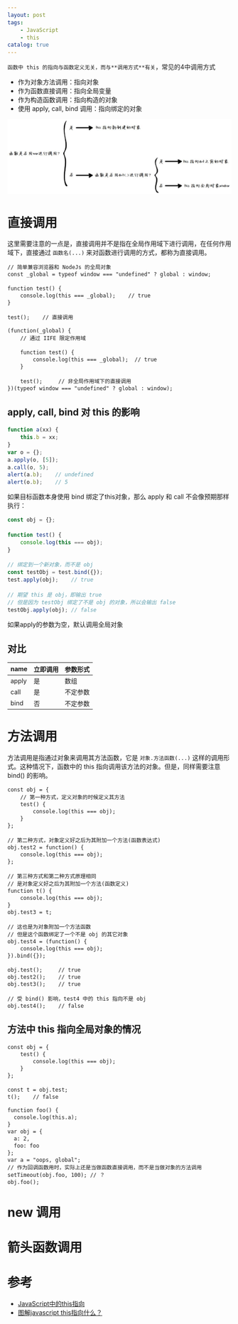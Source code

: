 ```yaml
---
layout: post
tags: 
    - JavaScript
    - this
catalog: true
---
```



`函数中 this 的指向与函数定义无关，而与**调用方式**有关`，常见的4中调用方式
- 作为对象方法调用：指向对象
- 作为函数直接调用：指向全局变量
- 作为构造函数调用：指向构造的对象
- 使用 apply, call, bind 调用：指向绑定的对象

![](../img/in-post/js/js-this.jpg)

# 直接调用
这里需要注意的一点是，直接调用并不是指在全局作用域下进行调用，在任何作用域下，直接通过 `函数名(...)` 来对函数进行调用的方式，都称为直接调用。
```
// 简单兼容浏览器和 NodeJs 的全局对象
const _global = typeof window === "undefined" ? global : window;

function test() {
    console.log(this === _global);    // true
}

test();    // 直接调用
```
```
(function(_global) {
    // 通过 IIFE 限定作用域

    function test() {
        console.log(this === _global);  // true
    }

    test();     // 非全局作用域下的直接调用
})(typeof window === "undefined" ? global : window);
```

## apply, call, bind 对 this 的影响
``` JavaScript
function a(xx) {        
    this.b = xx;
}
var o = {};
a.apply(o, [5]);
a.call(o, 5);
alert(a.b);    // undefined
alert(o.b);    // 5
```

如果目标函数本身使用 bind 绑定了this对象，那么 apply 和 call 不会像预期那样执行：
``` javascript
const obj = {};

function test() {
    console.log(this === obj);
}

// 绑定到一个新对象，而不是 obj
const testObj = test.bind({});
test.apply(obj);    // true

// 期望 this 是 obj，即输出 true
// 但是因为 testObj 绑定了不是 obj 的对象，所以会输出 false
testObj.apply(obj); // false
```

如果apply的参数为空，默认调用全局对象

## 对比
| name| 立即调用 | 参数形式 |
| ---- | ---- | ---- |
|apply| 是 | 数组 | 
|call| 是 | 不定参数 |
| bind | 否 | 不定参数 |

# 方法调用
方法调用是指通过对象来调用其方法函数，它是 `对象.方法函数(...)` 这样的调用形式。这种情况下，函数中的 this 指向调用该方法的对象。但是，同样需要注意 bind() 的影响。
```
const obj = {
    // 第一种方式，定义对象的时候定义其方法
    test() {
        console.log(this === obj);
    }
};

// 第二种方式，对象定义好之后为其附加一个方法(函数表达式)
obj.test2 = function() {
    console.log(this === obj);
};

// 第三种方式和第二种方式原理相同
// 是对象定义好之后为其附加一个方法(函数定义)
function t() {
    console.log(this === obj);
}
obj.test3 = t;

// 这也是为对象附加一个方法函数
// 但是这个函数绑定了一个不是 obj 的其它对象
obj.test4 = (function() {
    console.log(this === obj);
}).bind({});

obj.test();     // true
obj.test2();    // true
obj.test3();    // true

// 受 bind() 影响，test4 中的 this 指向不是 obj
obj.test4();    // false
```
## 方法中 this 指向全局对象的情况
```
const obj = {
    test() {
        console.log(this === obj);
    }
};

const t = obj.test;
t();    // false
```
```
function foo() {
  console.log(this.a);
}
var obj = {
  a: 2,
  foo: foo
};
var a = "oops, global";
// 作为回调函数用时，实际上还是当做函数直接调用，而不是当做对象的方法调用
setTimeout(obj.foo, 100); // ？
obj.foo();
```

# new 调用

# 箭头函数调用

# 参考
- [JavaScript中的this指向](https://segmentfault.com/a/1190000008400124)
- [图解javascript this指向什么？](https://www.cnblogs.com/isaboy/p/javascript_this.html)